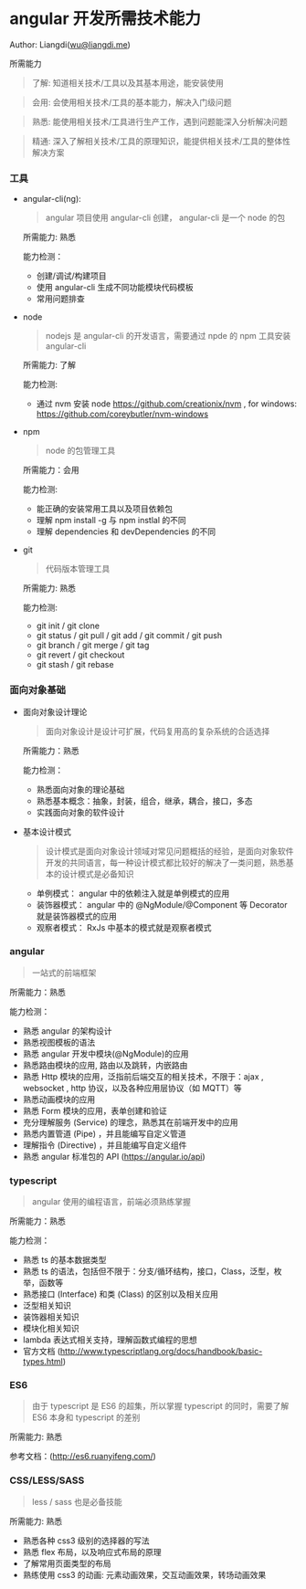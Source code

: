 # angular 开发所需技术能力
Author: Liangdi(wu@liangdi.me)

所需能力
>了解: 知道相关技术/工具以及其基本用途，能安装使用

>会用: 会使用相关技术/工具的基本能力，解决入门级问题

>熟悉: 能使用相关技术/工具进行生产工作，遇到问题能深入分析解决问题

>精通: 深入了解相关技术/工具的原理知识，能提供相关技术/工具的整体性解决方案

### 工具
* angular-cli(ng):
  > angular 项目使用 angular-cli 创建， angular-cli 是一个 node 的包

  所需能力: 熟悉

  能力检测：
  * 创建/调试/构建项目
  * 使用 angular-cli 生成不同功能模块代码模板
  * 常用问题排查
* node
  > nodejs 是 angular-cli 的开发语言，需要通过 npde 的 npm 工具安装 angular-cli

  所需能力: 了解

  能力检测:
    * 通过 nvm 安装 node https://github.com/creationix/nvm , for windows: https://github.com/coreybutler/nvm-windows
* npm
  > node 的包管理工具

  所需能力：会用

  能力检测:
    * 能正确的安装常用工具以及项目依赖包
    * 理解 npm install -g 与 npm instlal 的不同
    * 理解 dependencies 和 devDependencies 的不同
* git
  > 代码版本管理工具

  所需能力: 熟悉

  能力检测:
  * git init / git clone
  * git status / git pull / git add / git commit / git push
  * git branch / git merge / git tag
  * git revert / git checkout
  * git stash / git rebase

### 面向对象基础
* 面向对象设计理论
  > 面向对象设计是设计可扩展，代码复用高的复杂系统的合适选择

  所需能力：熟悉

  能力检测：
    * 熟悉面向对象的理论基础
    * 熟悉基本概念：抽象，封装，组合，继承，耦合，接口，多态
    * 实践面向对象的软件设计

* 基本设计模式
  > 设计模式是面向对象设计领域对常见问题概括的经验，是面向对象软件开发的共同语言，每一种设计模式都比较好的解决了一类问题，熟悉基本的设计模式是必备知识

  * 单例模式： angular 中的依赖注入就是单例模式的应用
  * 装饰器模式： angular 中的 @NgModule/@Component 等 Decorator 就是装饰器模式的应用
  * 观察者模式： RxJs 中基本的模式就是观察者模式

### angular
 > 一站式的前端框架

 所需能力：熟悉

 能力检测：
  * 熟悉 angular 的架构设计
  * 熟悉视图模板的语法
  * 熟悉 angular 开发中模块(@NgModule)的应用
  * 熟悉路由模块的应用, 路由以及跳转，内嵌路由
  * 熟悉 Http 模块的应用，泛指前后端交互的相关技术，不限于：ajax , websocket , http 协议，以及各种应用层协议（如 MQTT）等
  * 熟悉动画模块的应用
  * 熟悉 Form 模块的应用，表单创建和验证
  * 充分理解服务 (Service) 的理念，熟悉其在前端开发中的应用
  * 熟悉内置管道 (Pipe) ，并且能编写自定义管道
  * 理解指令 (Directive) ，并且能编写自定义组件
  * 熟悉 angular 标准包的 API (https://angular.io/api)

### typescript
 > angular 使用的编程语言，前端必须熟练掌握

 所需能力：熟悉

 能力检测：

 * 熟悉 ts 的基本数据类型
 * 熟悉 ts 的语法，包括但不限于：分支/循环结构，接口，Class，泛型，枚举，函数等
 * 熟悉接口 (Interface) 和类 (Class) 的区别以及相关应用
 * 泛型相关知识
 * 装饰器相关知识
 * 模块化相关知识
 * lambda 表达式相关支持，理解函数式编程的思想
 * 官方文档 (http://www.typescriptlang.org/docs/handbook/basic-types.html)

### ES6
  > 由于 typescript 是 ES6 的超集，所以掌握 typescript 的同时，需要了解 ES6 本身和 typescript 的差别

  所需能力: 熟悉

  参考文档：(http://es6.ruanyifeng.com/)

### CSS/LESS/SASS
  > less / sass 也是必备技能

  所需能力: 熟悉

  * 熟悉各种 css3 级别的选择器的写法
  * 熟悉 flex 布局，以及响应式布局的原理
  * 了解常用页面类型的布局
  * 熟练使用 css3 的动画: 元素动画效果，交互动画效果，转场动画效果
